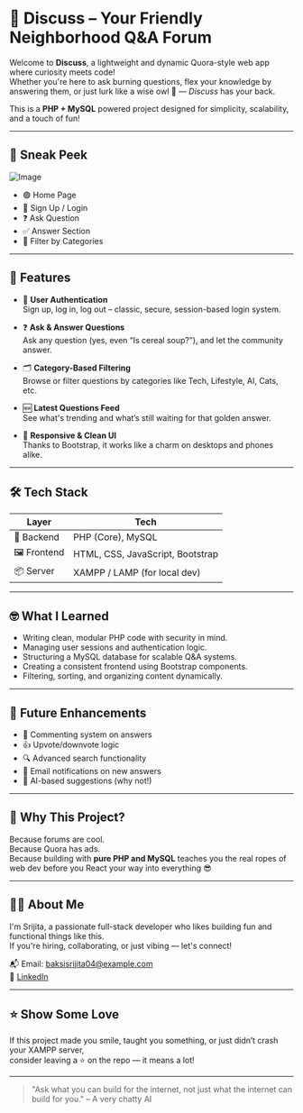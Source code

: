 # 💬 Discuss – Your Friendly Neighborhood Q&A Forum

Welcome to **Discuss**, a lightweight and dynamic Quora-style web app where curiosity meets code!  
Whether you're here to ask burning questions, flex your knowledge by answering them, or just lurk like a wise owl 🦉 — *Discuss* has your back.

This is a **PHP + MySQL** powered project designed for simplicity, scalability, and a touch of fun!

---


## 📸 Sneak Peek
![Image](https://github.com/user-attachments/assets/7a03a4c6-e986-42e9-a90f-ad0a23b35c60)

- 🟢 Home Page  
- 🔐 Sign Up / Login  
- ❓ Ask Question  
- ✅ Answer Section  
- 🔎 Filter by Categories

---

## 🚀 Features

- 🔐 **User Authentication**  
  Sign up, log in, log out – classic, secure, session-based login system.

- ❓ **Ask & Answer Questions**  
  Ask any question (yes, even “Is cereal soup?”), and let the community answer.

- 🗂️ **Category-Based Filtering**  
  Browse or filter questions by categories like Tech, Lifestyle, AI, Cats, etc.

- 🆕 **Latest Questions Feed**  
  See what's trending and what’s still waiting for that golden answer.

- 🎨 **Responsive & Clean UI**  
  Thanks to Bootstrap, it works like a charm on desktops and phones alike.

---

## 🛠️ Tech Stack

| Layer       | Tech                          |
|-------------|-------------------------------|
| 🧠 Backend   | PHP (Core), MySQL             |
| 🖼 Frontend  | HTML, CSS, JavaScript, Bootstrap |
| 📦 Server    | XAMPP / LAMP (for local dev)  |

---

## 🤓 What I Learned

- Writing clean, modular PHP code with security in mind.
- Managing user sessions and authentication logic.
- Structuring a MySQL database for scalable Q&A systems.
- Creating a consistent frontend using Bootstrap components.
- Filtering, sorting, and organizing content dynamically.

---

## 🙌 Future Enhancements

- 💬 Commenting system on answers  
- 👍 Upvote/downvote logic  
- 🔍 Advanced search functionality  
- 📧 Email notifications on new answers  
- 🧠 AI-based suggestions (why not!)

---

## 🎯 Why This Project?

Because forums are cool.  
Because Quora has ads.  
Because building with **pure PHP and MySQL** teaches you the real ropes of web dev before you React your way into everything 😎

---

## 🧑‍💻 About Me

I'm Srijita, a passionate full-stack developer who likes building fun and functional things like this.  
If you're hiring, collaborating, or just vibing — let's connect!

📬 Email: baksisrijita04@example.com  
🔗 [LinkedIn](www.linkedin.com/in/srijita-baksi-5066ba27b)

---

## ⭐ Show Some Love

If this project made you smile, taught you something, or just didn’t crash your XAMPP server,  
consider leaving a ⭐ on the repo — it means a lot!

---

> "Ask what you can build for the internet, not just what the internet can build for you." – A very chatty AI


